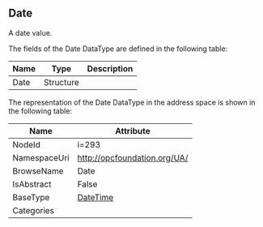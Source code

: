<!-- datatype -->
## Date
A date value.  
<!-- end of description -->
The fields of the Date DataType are defined in the following table:  

|Name|Type|Description|
|---|---|---|
|Date|Structure||

The representation of the Date DataType in the address space is shown in the following table:  

|Name|Attribute|
|---|---|
|NodeId|i=293|
|NamespaceUri|http://opcfoundation.org/UA/|
|BrowseName|Date|
|IsAbstract|False|
|BaseType|[DateTime](../../DataTypes/DateTime/readme.md)|
|Categories||

